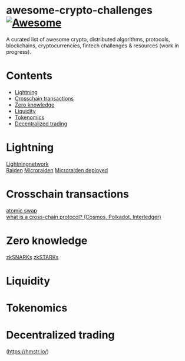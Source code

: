 # awesome-crypto-challenges [![Awesome](https://cdn.rawgit.com/sindresorhus/awesome/d7305f38d29fed78fa85652e3a63e154dd8e8829/media/badge.svg)](https://github.com/sindresorhus/awesome)

A curated list of awesome crypto, distributed algorithms, protocols, blockchains, cryptocurrencies, fintech challenges & resources (work in progress).  

# Contents
* [Lightning](#lightning)
* [Crosschain transactions](#crosschain-transactions)
* [Zero knowledge](#zero-knowledge)
* [Liquidity](#liquidity)
* [Tokenomics](#tokenomics)
* [Decentralized trading](#decentralized-trading)

# Lightning
[Lightningnetwork](https://github.com/lightningnetwork)  
[Raiden](https://github.com/raiden-network) 
[Microraiden](https://github.com/raiden-network/microraiden) 
[Microraiden deployed](https://etherscan.io/address/0x4d6e0922e6b703f0fdf92745343a9b83eb656402#code)  


# Crosschain transactions
[atomic swap](https://en.bitcoin.it/wiki/Atomic_cross-chain_trading)  
[what is a cross-chain protocol? (Cosmos, Polkadot, Interledger)](https://www.youtube.com/watch?v=wq1fXPLktUQ)

# Zero knowledge
[zkSNARKs](https://z.cash/technology/zksnarks.html) 
[zkSTARKs](http://vitalik.ca/general/2017/11/09/starks_part_1.html)  

# Liquidity

# Tokenomics

# Decentralized trading
(https://hmstr.io/)
